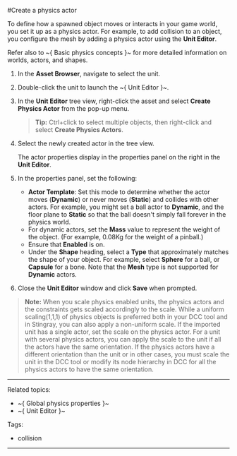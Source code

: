 ﻿#Create a physics actor

To define how a spawned object moves or interacts in your game world, you set it up as a physics actor. For example, to add collision to an object, you configure the mesh by adding a physics actor using the **Unit Editor**.

Refer also to ~{ Basic physics concepts }~ for more detailed information on worlds, actors, and shapes.

1. In the **Asset Browser**, navigate to select the unit.

2. Double-click the unit to launch the ~{ Unit Editor }~.

3. In the **Unit Editor** tree view, right-click the asset and select **Create Physics Actor** from the pop-up menu.

	> **Tip:**  Ctrl+click to select multiple objects, then right-click and select **Create Physics Actors**.

4. Select the newly created actor in the tree view.

	The actor properties display in the properties panel on the right in the **Unit Editor**.

5. In the properties panel, set the following:
	- **Actor Template**: Set this mode to determine whether the actor moves (**Dynamic**) or never moves (**Static**) and collides with other actors. For example, you might set a ball actor to **Dynamic**, and the floor plane to **Static** so that the ball doesn't simply fall forever in the physics world.
	- For dynamic actors, set the **Mass** value to represent the weight of the object.
		(For example, 0.08Kg for the weight of a pinball.)
	- Ensure that **Enabled** is on.
	- Under the **Shape** heading, select a **Type** that approximately matches the shape of your object. For example, select **Sphere** for a ball, or **Capsule** for a bone. Note that the **Mesh** type is not supported for **Dynamic** actors.

8. Close the **Unit Editor** window and click **Save** when prompted.

>**Note:** When you scale physics enabled units, the physics actors and the constraints gets scaled accordingly to the scale. While a uniform scaling(1,1,1) of physics objects is preferred both in your DCC tool and in Stingray, you can also apply a non-uniform scale. If the imported unit has a single actor, set the scale on the physics actor. For a unit with several physics actors, you can apply the scale to the unit if all the actors have the same orientation. If the physics actors have a different orientation than the unit or in other cases, you must scale the unit in the DCC tool or modify its node hierarchy in DCC for all the physics actors to have the same orientation.

---
Related topics:
-	~{ Global physics properties }~
-	~{ Unit Editor }~

Tags:
- collision
---
